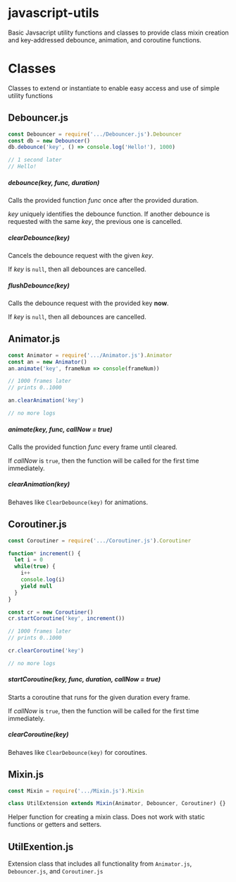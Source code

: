 # javascript-utils

Basic Javsacript utility functions and classes to provide class mixin creation and key-addressed debounce, animation, and coroutine functions.

# Classes
Classes to extend or instantiate to enable easy access and use of simple utility functions

## Debouncer.js
```javascript
const Debouncer = require('.../Debouncer.js').Debouncer
const db = new Debouncer()
db.debounce('key', () => console.log('Hello!'), 1000)

// 1 second later
// Hello!
```

##### debounce(key, func, duration)
Calls the provided function _func_ once after the provided duration.

_key_ uniquely identifies the debounce function. If another debounce is requested with the same _key_, the previous one is cancelled.

##### clearDebounce(key)
Cancels the debounce request with the given _key_.

If _key_ is `null`, then all debounces are cancelled.

##### flushDebounce(key)
Calls the debounce request with the provided key **now**.

If _key_ is `null`, then all debounces are cancelled.

## Animator.js
```javascript
const Animator = require('.../Animator.js').Animator
const an = new Animator()
an.animate('key', frameNum => console(frameNum))

// 1000 frames later
// prints 0..1000

an.clearAnimation('key')

// no more logs
```

##### animate(key, func, callNow = true)
Calls the provided function _func_ every frame until cleared.

If _callNow_ is `true`, then the function will be called for the first time immediately.

##### clearAnimation(key)
Behaves like `ClearDebounce(key)` for animations.

## Coroutiner.js
```javascript
const Coroutiner = require('.../Coroutiner.js').Coroutiner

function* increment() {
  let i = 0
  while(true) {
    i++
    console.log(i)
    yield null
  }
}

const cr = new Coroutiner()
cr.startCoroutine('key', increment())

// 1000 frames later
// prints 0..1000

cr.clearCoroutine('key')

// no more logs

```

##### startCoroutine(key, func, duration, callNow = true)
Starts a coroutine that runs for the given duration every frame.

If _callNow_ is `true`, then the function will be called for the first time immediately.

##### clearCoroutine(key)
Behaves like `ClearDebounce(key)` for coroutines.

## Mixin.js
```javascript
const Mixin = require('.../Mixin.js').Mixin

class UtilExtension extends Mixin(Animator, Debouncer, Coroutiner) {}
```

Helper function for creating a mixin class. Does not work with static functions or getters and setters.

## UtilExention.js
Extension class that includes all functionality from `Animator.js`, `Debouncer.js`, and `Coroutiner.js`
